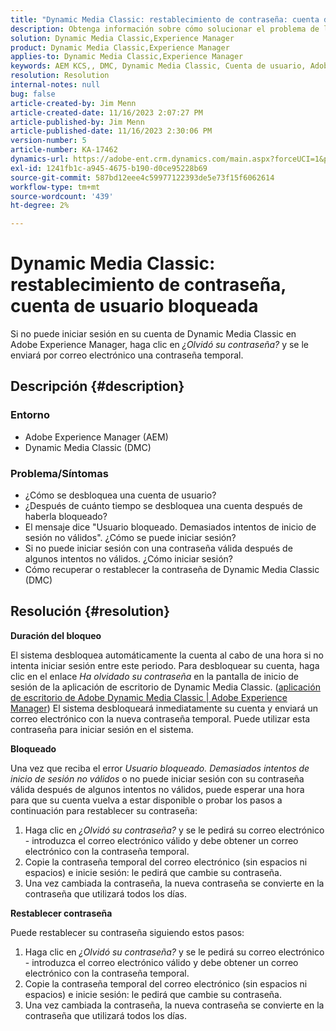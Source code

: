 ```yaml
---
title: "Dynamic Media Classic: restablecimiento de contraseña: cuenta de usuario bloqueada"
description: Obtenga información sobre cómo solucionar el problema de la aplicación de Dynamic Media Classic en Adobe Experience Manager, donde no puede iniciar sesión, tener una cuenta de usuario bloqueada y necesitar un restablecimiento de contraseña.
solution: Dynamic Media Classic,Experience Manager
product: Dynamic Media Classic,Experience Manager
applies-to: Dynamic Media Classic,Experience Manager
keywords: AEM KCS,, DMC, Dynamic Media Classic, Cuenta de usuario, Adobe Experience Manager, Solución de problemas, contraseña temporal, bloqueado
resolution: Resolution
internal-notes: null
bug: false
article-created-by: Jim Menn
article-created-date: 11/16/2023 2:07:27 PM
article-published-by: Jim Menn
article-published-date: 11/16/2023 2:30:06 PM
version-number: 5
article-number: KA-17462
dynamics-url: https://adobe-ent.crm.dynamics.com/main.aspx?forceUCI=1&pagetype=entityrecord&etn=knowledgearticle&id=813f0873-8984-ee11-8179-6045bd006268
exl-id: 1241fb1c-a945-4675-b190-d0ce95228b69
source-git-commit: 587bd12eee4c59977122393de5e73f15f6062614
workflow-type: tm+mt
source-wordcount: '439'
ht-degree: 2%

---
```


# Dynamic Media Classic: restablecimiento de contraseña, cuenta de usuario bloqueada


Si no puede iniciar sesión en su cuenta de Dynamic Media Classic en Adobe Experience Manager, haga clic en *¿Olvidó su contraseña?* y se le enviará por correo electrónico una contraseña temporal.

## Descripción {#description}


### <b>Entorno</b>

- Adobe Experience Manager (AEM)
- Dynamic Media Classic (DMC)




### <b>Problema/Síntomas</b>

- ¿Cómo se desbloquea una cuenta de usuario?
- ¿Después de cuánto tiempo se desbloquea una cuenta después de haberla bloqueado?
- El mensaje dice &quot;Usuario bloqueado. Demasiados intentos de inicio de sesión no válidos&quot;. ¿Cómo se puede iniciar sesión?
- Si no puede iniciar sesión con una contraseña válida después de algunos intentos no válidos. ¿Cómo iniciar sesión?
- Cómo recuperar o restablecer la contraseña de Dynamic Media Classic (DMC)



## Resolución {#resolution}


<b>Duración del bloqueo</b>

El sistema desbloquea automáticamente la cuenta al cabo de una hora si no intenta iniciar sesión entre este periodo. Para desbloquear su cuenta, haga clic en el enlace *Ha olvidado su contraseña* en la pantalla de inicio de sesión de la aplicación de escritorio de Dynamic Media Classic. ([aplicación de escritorio de Adobe Dynamic Media Classic | Adobe Experience Manager](https://experienceleague.adobe.com/docs/dynamic-media-classic/using/new-ui-2020.html?lang=en)) El sistema desbloqueará inmediatamente su cuenta y enviará un correo electrónico con la nueva contraseña temporal. Puede utilizar esta contraseña para iniciar sesión en el sistema.



<b>Bloqueado</b>

Una vez que reciba el error *Usuario bloqueado. Demasiados intentos de inicio de sesión no válidos* o no puede iniciar sesión con su contraseña válida después de algunos intentos no válidos, puede esperar una hora para que su cuenta vuelva a estar disponible o probar los pasos a continuación para restablecer su contraseña:

1. Haga clic en *¿Olvidó su contraseña?* y se le pedirá su correo electrónico - introduzca el correo electrónico válido y debe obtener un correo electrónico con la contraseña temporal.
2. Copie la contraseña temporal del correo electrónico (sin espacios ni espacios) e inicie sesión: le pedirá que cambie su contraseña.
3. Una vez cambiada la contraseña, la nueva contraseña se convierte en la contraseña que utilizará todos los días.


<b>Restablecer contraseña</b>

Puede restablecer su contraseña siguiendo estos pasos:

1. Haga clic en *¿Olvidó su contraseña?* y se le pedirá su correo electrónico - introduzca el correo electrónico válido y debe obtener un correo electrónico con la contraseña temporal.
2. Copie la contraseña temporal del correo electrónico (sin espacios ni espacios) e inicie sesión: le pedirá que cambie su contraseña.
3. Una vez cambiada la contraseña, la nueva contraseña se convierte en la contraseña que utilizará todos los días.
